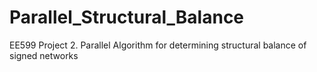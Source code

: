 Parallel_Structural_Balance
===========================
EE599 Project 2. Parallel Algorithm for determining structural balance of signed networks
